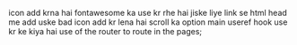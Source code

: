 icon add krna hai fontawesome ka use kr rhe hai
jiske liye link se html head me add uske bad icon add kr lena hai
scroll ka option main useref hook use kr ke kiya hai 
use of the router to route in the pages;